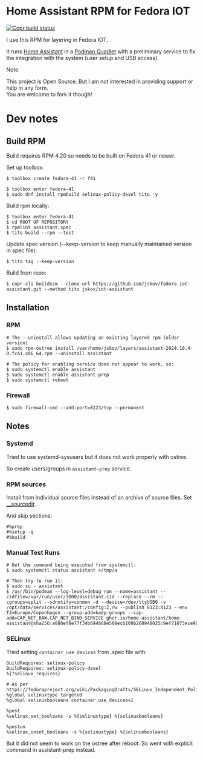 # Home Assistant RPM for Fedora IOT

[![Copr build status](https://copr.fedorainfracloud.org/coprs/jskov/iot-assistant/package/assistant/status_image/last_build.png)](https://copr.fedorainfracloud.org/coprs/jskov/iot-assistant/package/assistant/)

I use this RPM for layering in Fedora IOT.

It runs [Home Assistant](https://www.home-assistant.io/) in a [Podman Quadlet](https://docs.podman.io/en/latest/markdown/podman-systemd.unit.5.html) with a preliminary service to fix the integration with the system (user setup and USB access).

>[!NOTE]
>This project is Open Source. But I am not interested in providing support or help in any form.  
>You are welcome to fork it though!

# Dev notes


## Build RPM

Build requires RPM 4.20 so needs to be built on Fedora 41 or newer.

Set up toolbox:

```console
$ toolbox create fedora-41 -r f41

$ toolbox enter fedora-41
$ sudo dnf install rpmbuild selinux-policy-devel tito -y
```

Build rpm locally:

```console
$ toolbox enter fedora-41
$ cd ROOT OF REPOSITORY
$ rpmlint assistant.spec
$ tito build --rpm --test
```

Update spec version (--keep-version to keep manually maintained version in spec file):

```console
$ tito tag --keep-version
```

Build from repo:

```console
$ copr-cli buildscm --clone-url https://github.com/jskov/fedora-iot-assistant.git --method tito jskov/iot-assistant
```


## Installation

### RPM

```console
# The --uninstall allows updating an existing layered rpm (older version)
$ sudo rpm-ostree install /var/home/jskov/layers/assistant-2024.10.4-0.fc41.x86_64.rpm --uninstall assistant

# The policy for enabling service does not appear to work, so:
$ sudo systemctl enable assistant
$ sudo systemctl enable assistant-prep
$ sudo systemctl reboot
```

### Firewall

```console
$ sudo firewall-cmd --add-port=8123/tcp --permanent
```

## Notes

### Systemd

Tried to use systemd-sysusers but it does not work properly with ostree.

So create users/groups in `assistant-prep` service.

### RPM sources

Install from individual source files instead of an archive of source files. Set [__sourcedir](https://serverfault.com/questions/311440/build-rpm-using-source-directory-not-tarball).

And skip sections:

```text
#%prep
#%setup -q
#%build
```

### Manual Test Runs


```console
# Get the command being executed from systemctl:
$ sudo systemctl status assistant >/tmp/a

# Then try to run it:
$ sudo su - assistant
$ /usr/bin/podman --log-level=debug run --name=assistant --cidfile=/var/run/user/3000/assistant.cid --replace --rm --cgroups=split --sdnotify=conmon -d --device=/dev/ttyUSB0 -v /opt/data/services/assistant:/config:Z,rw --publish 8123:8123 --env TZ=Europe/Copenhagen --group-add=keep-groups --cap-add=CAP_NET_RAW,CAP_NET_BIND_SERVICE ghcr.io/home-assistant/home-assistant@sha256:a880ef8e77f34b694668e508ecb109b260948025c9ef71073ece9bc809155347
```

### SELinux

Tried setting `container_use_devices` from .spec file with:

```spec
BuildRequires: selinux-policy
BuildRequires: selinux-policy-devel
%{?selinux_requires}

# As per https://fedoraproject.org/wiki/PackagingDrafts/SELinux_Independent_Policy#Setting_Booleans_During_an_Product_Policy_Installation
%global selinuxtype targeted
%global selinuxbooleans container_use_devices=1

%post
%selinux_set_booleans -s %{selinuxtype} %{selinuxbooleans}

%postun
%selinux_unset_booleans -s %{selinuxtype} %{selinuxbooleans}
```

But it did not seem to work on the ostree after reboot.
So went with explicit command in assistant-prep instead.

